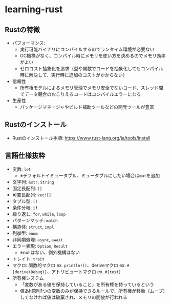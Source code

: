 # learning-rust

## Rustの特徴

- パフォーマンス:
  - 実行可能バイナリにコンパイルするのでランタイム環境が必要ない
  - GC機構がなく、コンパイル時にメモリを使い方を決めるのでメモリ効率がよい
  - ゼロコスト抽象化を追求（型や関数でコードを抽象化してもコンパイル時に解決して、実行時に追加のコストがかからない）
- 信頼性
  - 所有権モデルによるメモリ管理でメモリ安全でないコード、スレッド間でデータ競合のおこりえるコードはコンパイルエラーになる
- 生産性
  - パッケージマネージャやビルド補助ツールなどの開発ツールが豊富

## Rustのインストール

- Rustのインストール手順: https://www.rust-lang.org/ja/tools/install

## 言語仕様抜粋

- 変数: `let`
  - ※デフォルトイミュータブル、ミュータブルにしたい場合は`mut`を追加
- 文字列: `&str`, `String`
- 固定長配列: `[]`
- 可変長配列: `vec![]`
- タプル型: `()`
- 条件分岐: `if`
- 繰り返し: `for`, `while`, `loop`
- パターンマッチ: `match`
- 構造体: `struct`, `impl`
- 列挙型: `enum`
- 非同期処理: `async`, `await`
- エラー表現: `Option`, `Result`
  - ※nullはない、例外機構はない
- トレイト: `trait`
- マクロ: 関数的マクロ ex. `println!()`、deriveマクロ ex. `#[derive(Debug)]`、アトリビュートマクロ ex. `#[test]`
- 所有権システム
  - 「変数がある値を保持していること」を所有権を持っているという
  - 値あh原則1つの変数のみが保持できるルールで、所有権が移動（ムーブ）してなければ値は破棄され、メモリの開放が行われる
